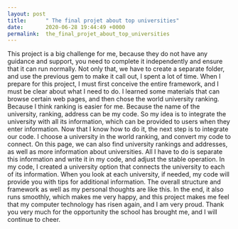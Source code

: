 ```yaml
---
layout: post
title:      " The final projet about top universities"
date:       2020-06-28 19:44:49 +0000
permalink:  the_final_projet_about_top_universities
---
```



This project is a big challenge for me, because they do not have any guidance and support, you need to complete it independently and ensure that it can run normally. Not only that, we have to create a separate folder, and use the previous gem to make it call out, I spent a lot of time.
When I prepare for this project, I must first conceive the entire framework, and I must be clear about what I need to do. I learned some materials that can browse certain web pages, and then chose the world university ranking. Because I think ranking is easier for me. Because the name of the university, ranking, address can be my code. So my idea is to integrate the university with all its information, which can be provided to users when they enter information.
Now that I know how to do it, the next step is to integrate our code. I choose a university in the world ranking, and convert my code to connect. On this page, we can also find university rankings and addresses, as well as more information about universities. All I have to do is separate this information and write it in my code, and adjust the stable operation.
In my code, I created a university option that connects the university to each of its information. When you look at each university, if needed, my code will provide you with tips for additional information.
The overall structure and framework as well as my personal thoughts are like this. In the end, it also runs smoothly, which makes me very happy, and this project makes me feel that my computer technology has risen again, and I am very proud. Thank you very much for the opportunity the school has brought me, and I will continue to cheer.

